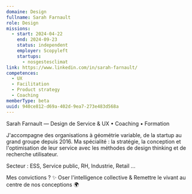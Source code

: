 ```yaml
---
domaine: Design
fullname: Sarah Farnault
role: Design
missions:
  - start: 2024-04-22
    end: 2024-09-23
    status: independent
    employer: Scopyleft
    startups:
      - nosgestesclimat
link: https://www.linkedin.com/in/sarah-farnault/
competences:
  - UX
  - Facilitation
  - Product strategy
  - Coaching
memberType: beta
uuid: 940ce812-d69a-402d-9ea7-273e483d568a
---
```

Sarah Farnault — Design de Service & UX • Coaching • Formation 

J'accompagne des organisations à géométrie variable, de la startup au grand groupe depuis 2016.
Ma spécialité : la stratégie, la conception et l'optimisation de leur service avec les méthodes de design thinking et de recherche utilisateur.

Secteur : 
ESS, Service public, RH, Industrie, Retail ...

Mes convictions ? 
✨ Oser l'intelligence collective & Remettre le vivant au centre de nos conceptions 🌍

